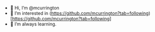 - 👋 Hi, I’m @mcurrington
- 👀 I’m interested in (https://github.com/mcurrington?tab=following)[https://github.com/mcurrington?tab=following]
- 🌱 I’m always learning. 


<!---
mcurrington/mcurrington is a ✨ special ✨ repository because its `README.md` (this file) appears on your GitHub profile.
You can click the Preview link to take a look at your changes.
--->
